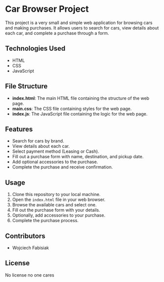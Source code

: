 # Car Browser Project

This project is a very small and simple web application for browsing cars and making purchases. It allows users to search for cars, view details about each car, and complete a purchase through a form.

## Technologies Used

- HTML
- CSS
- JavaScript

## File Structure

- **index.html**: The main HTML file containing the structure of the web page.
- **main.css**: The CSS file containing styles for the web page.
- **index.js**: The JavaScript file containing the logic for the web page.

## Features

- Search for cars by brand.
- View details about each car.
- Select payment method (Leasing or Cash).
- Fill out a purchase form with name, destination, and pickup date.
- Add optional accessories to the purchase.
- Complete the purchase and receive confirmation.

## Usage

1. Clone this repository to your local machine.
2. Open the `index.html` file in your web browser.
3. Browse the available cars and select one.
4. Fill out the purchase form with your details.
5. Optionally, add accessories to your purchase.
6. Complete the purchase process.

## Contributors

- Wojciech Fabisiak

## License

No license no one cares
